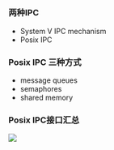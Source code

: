 ##

### 两种IPC
* System V IPC mechanism
* Posix IPC
  
### Posix IPC 三种方式
* message queues
* semaphores
* shared memory

### Posix IPC接口汇总
![](https://github.com/cjdao/note-book/blob/master/images/)
